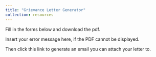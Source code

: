 ```yaml
---
title: "Grievance Letter Generator"
collection: resources
---
```


Fill in the forms below and download the pdf.


<object width="400" height="500" type="application/pdf" data="https://www.ncseasonal.com/assets/pdfs/County+CBA+2008-2015_44-14.pdf&embedded=true">
<p>Insert your error message here, if the PDF cannot be displayed.</p>
</object>

Then click this link to generate an email you can attach your letter to.
